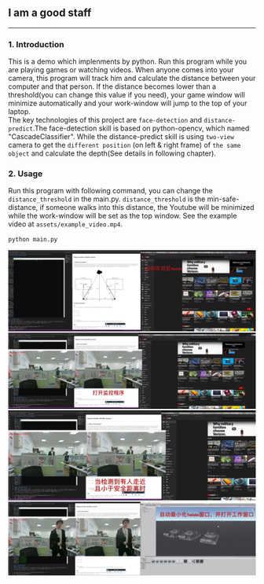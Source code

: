 ## I am a good staff
---
### 1. Introduction
This is a demo which implenments by python. Run this program while you are playing games or watching videos. When anyone comes into your camera, this program will track him and calculate the distance between your computer and that person. If the distance becomes lower than a threshold(you can change this value if you need), your game window will minimize automatically and your work-window will jump to the top of your laptop.<br>
The key technologies of this project are `face-detection` and `distance-predict`.The face-detection skill is based on python-opencv, which named "CascadeClassifier". While the distance-predict skill is using `two-view` camera to get the `different position` (on left & right frame) of `the same object` and calculate the depth(See details in following chapter).

### 2. Usage
Run this program with following command, you can change the `distance_threshold` in the main.py. `distance_threshold` is the min-safe-distance, if someone walks into this distance, the Youtube will be minimized while the work-window will be set as the top window. See the example video at `assets/example_video.mp4`.
```python
python main.py
```
<img src="assets/example1.jpg"><br>
<img src="assets/example2.jpg"><br>
<img src="assets/example3.jpg"><br>
<img src="assets/example4.jpg"><br>
